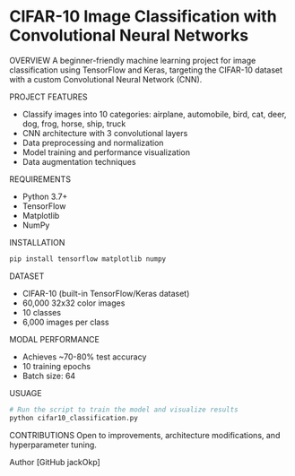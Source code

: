 
# CIFAR-10 Image Classification with Convolutional Neural Networks

OVERVIEW
A beginner-friendly machine learning project for image classification using TensorFlow and Keras, targeting the CIFAR-10 dataset with a custom Convolutional Neural Network (CNN).

PROJECT FEATURES
- Classify images into 10 categories: airplane, automobile, bird, cat, deer, dog, frog, horse, ship, truck
- CNN architecture with 3 convolutional layers
- Data preprocessing and normalization
- Model training and performance visualization
- Data augmentation techniques

REQUIREMENTS
- Python 3.7+
- TensorFlow
- Matplotlib
- NumPy

INSTALLATION
```bash
pip install tensorflow matplotlib numpy
```

DATASET
- CIFAR-10 (built-in TensorFlow/Keras dataset)
- 60,000 32x32 color images
- 10 classes
- 6,000 images per class

MODAL PERFORMANCE
- Achieves ~70-80% test accuracy
- 10 training epochs
- Batch size: 64

USUAGE
```python
# Run the script to train the model and visualize results
python cifar10_classification.py
```

CONTRIBUTIONS
Open to improvements, architecture modifications, and hyperparameter tuning.

Author
[GitHub jackOkp]
